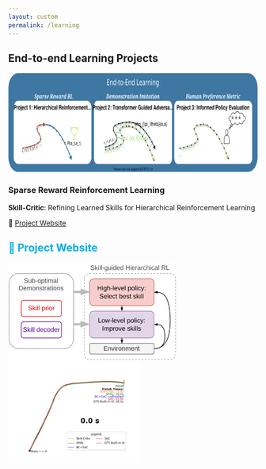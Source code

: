 ```yaml
---
layout: custom
permalink: /learning
---
```

## End-to-end Learning Projects

<img src="projects/part2.svg" height='200' alt="projects">

### Sparse Reward Reinforcement Learning

<div class="prof-head">
        <p> <b>Skill-Critic</b>: Refining Learned Skills for Hierarchical Reinforcement Learning </p>
        </div>

🔗 <a href="https://sites.google.com/view/skill-critic">Project Website</a>
            <h2><span style="color:#00adef;" class="emoji-text">🔗</span> <span style="color:#00adef;">Project Website</span></h2>

<img src="projects/skillcritic.svg" height='200' alt="projects"> <img src="projects/trajectory_animation.gif" height='200' alt="projects">